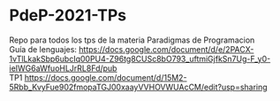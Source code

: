 # PdeP-2021-TPs
Repo para todos los tps de la materia Paradigmas de Programacion  
Guía de lenguajes: https://docs.google.com/document/d/e/2PACX-1vTlLkakSbp6ubcIq00PU4-Z96tg8CUSc8bO793_uftmiGjfkSn7Ug-F_y0-ieIWG6aWfuoHLJrRL8Fd/pub  
TP1 https://docs.google.com/document/d/15M2-5Rbb_KvyFue902fmopaTGJ00xaayVVHOVWUAcCM/edit?usp=sharing
